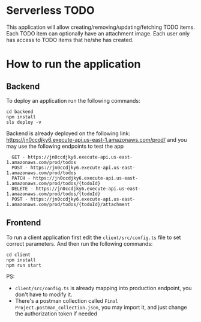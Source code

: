 # Serverless TODO
This application will allow creating/removing/updating/fetching TODO items. Each TODO item can optionally have an attachment image. Each user only has access to TODO items that he/she has created.

# How to run the application

## Backend

To deploy an application run the following commands:

```
cd backend
npm install
sls deploy -v
```
Backend is already deployed on the following link:
  https://jn0ccdjky6.execute-api.us-east-1.amazonaws.com/prod/
and you may use the following endpoints to test the app
```
  GET - https://jn0ccdjky6.execute-api.us-east-1.amazonaws.com/prod/todos
  POST - https://jn0ccdjky6.execute-api.us-east-1.amazonaws.com/prod/todos
  PATCH - https://jn0ccdjky6.execute-api.us-east-1.amazonaws.com/prod/todos/{todoId}
  DELETE - https://jn0ccdjky6.execute-api.us-east-1.amazonaws.com/prod/todos/{todoId}
  POST - https://jn0ccdjky6.execute-api.us-east-1.amazonaws.com/prod/todos/{todoId}/attachment
```

## Frontend

To run a client application first edit the `client/src/config.ts` file to set correct parameters. And then run the following commands:

```
cd client
npm install
npm run start
```
PS: 

- `client/src/config.ts` is already mapping into production endpoint, you don't have to modify it.
- There's a postman collection called `Final Project.postman_collection.json`, you may import it, and just change the authorization token if needed